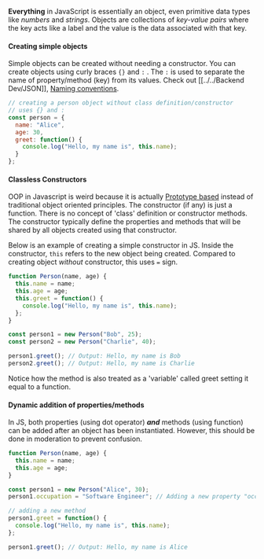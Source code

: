**Everything** in JavaScript is essentially an object, even primitive data types like *numbers* and *strings*. Objects are collections of *key-value pairs* where the key acts like a label and the value is the data associated with that key. 

#### Creating simple objects

Simple objects can be created without needing a constructor. You can create objects using curly braces `{}`  and `:` . The `:` is used to separate the name of property/method (key) from its values. Check out [[../../Backend Dev/JSON]], [Naming conventions](Naming%20conventions.md). 

```js
// creating a person object without class definition/constructor
// uses {} and :
const person = {
  name: "Alice",
  age: 30,
  greet: function() {
    console.log("Hello, my name is", this.name);
  }
};
```

#### Classless Constructors 

OOP in Javascript is weird because it is actually [Prototype based](Prototype%20based.md) instead of traditional object oriented principles. The constructor (if any) is just a function. There is no concept of 'class' definition or constructor methods. The constructor typically define the properties and methods that will be shared by all objects created using that constructor.

Below is an example of creating a simple constructor in JS. Inside the constructor, `this` refers to the new object being created. Compared to creating object *without* constructor, this uses `=` sign.

```js
function Person(name, age) {
  this.name = name;
  this.age = age;
  this.greet = function() {
    console.log("Hello, my name is", this.name);
  };
}

const person1 = new Person("Bob", 25);
const person2 = new Person("Charlie", 40);

person1.greet(); // Output: Hello, my name is Bob
person2.greet(); // Output: Hello, my name is Charlie
```

Notice how the method is also treated as a 'variable' called greet setting it equal to a function.

#### Dynamic addition of properties/methods

In JS, both properties (using dot operator) ***and*** methods (using function) can be added after an object has been instantiated. However, this should be done in moderation to prevent confusion.

```js
function Person(name, age) {
  this.name = name;
  this.age = age;
}

const person1 = new Person("Alice", 30);
person1.occupation = "Software Engineer"; // Adding a new property "occupation"

// adding a new method
person1.greet = function() {
  console.log("Hello, my name is", this.name);
};

person1.greet(); // Output: Hello, my name is Alice

```
